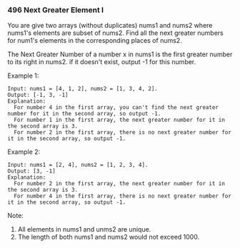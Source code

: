 ### 496 Next Greater Element I

You are give two arrays (without duplicates) nums1 and nums2 where nums1's elements are subset of nums2.
Find all the next greater numbers for num1's elements in the corresponding places of nums2.

The Next Greater Number of a number x in nums1 is the first greater number to its right in nums2. if it doesn't exist, output -1 for this number.

Example 1:

```
Input: nums1 = [4, 1, 2], nums2 = [1, 3, 4, 2].
Output: [-1, 3, -1]
Explanation:
  For number 4 in the first array, you can't find the next greater number for it in the second array, so output -1.
  For number 1 in the first array, the next greater number for it in the second array is 3.
  For number 2 in the first array, there is no next greater number for it in the second array, so output -1.
```

Example 2:

```
Input: nums1 = [2, 4], nums2 = [1, 2, 3, 4].
Output: [3, -1]
Explanation:
  For number 2 in the first array, the next greater number for it in the second array is 3.
  For number 4 in the first array, there is no next greater number for it in the second array, so output -1.
```

Note:

  1. All elements in nums1 and unms2 are unique.
  2. The length of both nums1 and nums2 would not exceed 1000.
